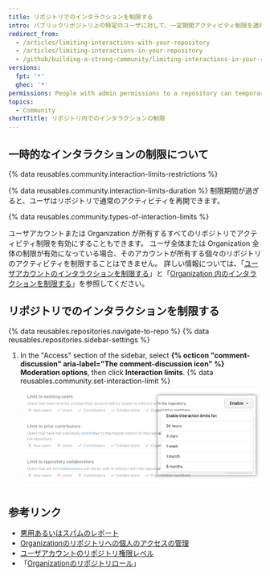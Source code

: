 ```yaml
---
title: リポジトリでのインタラクションを制限する
intro: パブリックリポジトリ上の特定のユーザに対して、一定期間アクティビティ制限を適用することができます。
redirect_from:
  - /articles/limiting-interactions-with-your-repository
  - /articles/limiting-interactions-in-your-repository
  - /github/building-a-strong-community/limiting-interactions-in-your-repository
versions:
  fpt: '*'
  ghec: '*'
permissions: People with admin permissions to a repository can temporarily limit interactions in that repository.
topics:
  - Community
shortTitle: リポジトリ内でのインタラクションの制限
---
```


## 一時的なインタラクションの制限について

{% data reusables.community.interaction-limits-restrictions %}

{% data reusables.community.interaction-limits-duration %} 制限期間が過ぎると、ユーザはリポジトリで通常のアクティビティを再開できます。

{% data reusables.community.types-of-interaction-limits %}

ユーザアカウントまたは Organization が所有するすべてのリポジトリでアクティビティ制限を有効にすることもできます。 ユーザ全体または Organization 全体の制限が有効になっている場合、そのアカウントが所有する個々のリポジトリのアクティビティを制限することはできません。 詳しい情報については、「[ユーザアカウントのインタラクションを制限する](/communities/moderating-comments-and-conversations/limiting-interactions-for-your-user-account)」と「[Organization 内のインタラクションを制限する](/communities/moderating-comments-and-conversations/limiting-interactions-in-your-organization)」を参照してください。

## リポジトリでのインタラクションを制限する

{% data reusables.repositories.navigate-to-repo %}
{% data reusables.repositories.sidebar-settings %}
1. In the "Access" section of the sidebar, select **{% octicon "comment-discussion" aria-label="The comment-discussion icon" %} Moderation options**, then click **Interaction limits**.
{% data reusables.community.set-interaction-limit %}
  ![[Temporary interaction limits] のオプション](/assets/images/help/repository/temporary-interaction-limits-options.png)

## 参考リンク
- [悪用あるいはスパムのレポート](/communities/maintaining-your-safety-on-github/reporting-abuse-or-spam)
- [Organizationのリポジトリへの個人のアクセスの管理](/articles/managing-an-individual-s-access-to-an-organization-repository)
- [ユーザアカウントのリポジトリ権限レベル](/articles/permission-levels-for-a-user-account-repository)
- 「[Organizationのリポジトリロール](/organizations/managing-access-to-your-organizations-repositories/repository-roles-for-an-organization)」
